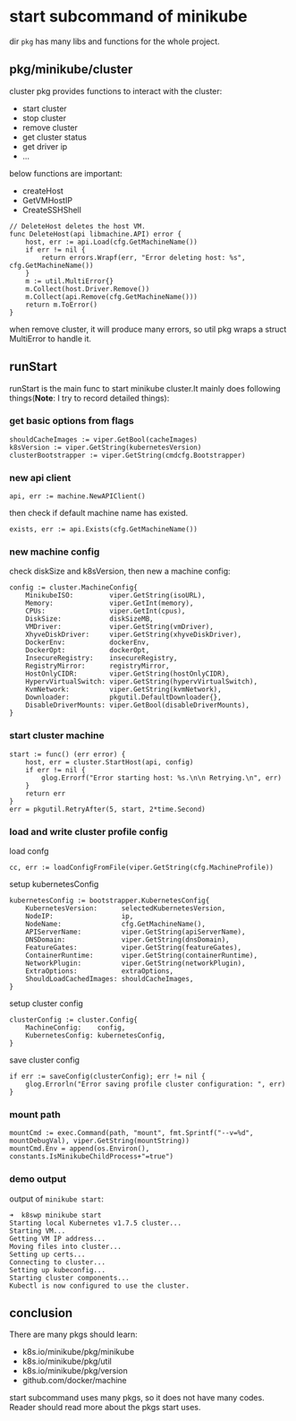 # start subcommand of minikube
dir `pkg` has many libs and functions for the whole project.

## pkg/minikube/cluster
cluster pkg provides functions to interact with the cluster:
- start cluster
- stop cluster
- remove cluster
- get cluster status
- get driver ip
- ...

below functions are important:
- createHost
- GetVMHostIP
- CreateSSHShell

```golang
// DeleteHost deletes the host VM.
func DeleteHost(api libmachine.API) error {
	host, err := api.Load(cfg.GetMachineName())
	if err != nil {
		return errors.Wrapf(err, "Error deleting host: %s", cfg.GetMachineName())
	}
	m := util.MultiError{}
	m.Collect(host.Driver.Remove())
	m.Collect(api.Remove(cfg.GetMachineName()))
	return m.ToError()
}
```
when remove cluster, it will produce many errors, so util pkg wraps a struct MultiError to handle it.

## runStart
runStart is the main func to start minikube cluster.It mainly does following things(**Note**: I try to record detailed things):

### get basic options from flags
```golang
shouldCacheImages := viper.GetBool(cacheImages)
k8sVersion := viper.GetString(kubernetesVersion)
clusterBootstrapper := viper.GetString(cmdcfg.Bootstrapper)
```

### new api client
```golang
api, err := machine.NewAPIClient()
```
then check if default machine name has existed.
```golang
exists, err := api.Exists(cfg.GetMachineName())
```

### new machine config
check diskSize and k8sVersion, then new a machine config:
```golang
config := cluster.MachineConfig{
    MinikubeISO:         viper.GetString(isoURL),
    Memory:              viper.GetInt(memory),
    CPUs:                viper.GetInt(cpus),
    DiskSize:            diskSizeMB,
    VMDriver:            viper.GetString(vmDriver),
    XhyveDiskDriver:     viper.GetString(xhyveDiskDriver),
    DockerEnv:           dockerEnv,
    DockerOpt:           dockerOpt,
    InsecureRegistry:    insecureRegistry,
    RegistryMirror:      registryMirror,
    HostOnlyCIDR:        viper.GetString(hostOnlyCIDR),
    HypervVirtualSwitch: viper.GetString(hypervVirtualSwitch),
    KvmNetwork:          viper.GetString(kvmNetwork),
    Downloader:          pkgutil.DefaultDownloader{},
    DisableDriverMounts: viper.GetBool(disableDriverMounts),
}
```

### start cluster machine
```golang
start := func() (err error) {
    host, err = cluster.StartHost(api, config)
    if err != nil {
        glog.Errorf("Error starting host: %s.\n\n Retrying.\n", err)
    }
    return err
}
err = pkgutil.RetryAfter(5, start, 2*time.Second)
```

### load and write cluster profile config
load confg
```golang
cc, err := loadConfigFromFile(viper.GetString(cfg.MachineProfile))
```
setup kubernetesConfig
```golang
kubernetesConfig := bootstrapper.KubernetesConfig{
    KubernetesVersion:      selectedKubernetesVersion,
    NodeIP:                 ip,
    NodeName:               cfg.GetMachineName(),
    APIServerName:          viper.GetString(apiServerName),
    DNSDomain:              viper.GetString(dnsDomain),
    FeatureGates:           viper.GetString(featureGates),
    ContainerRuntime:       viper.GetString(containerRuntime),
    NetworkPlugin:          viper.GetString(networkPlugin),
    ExtraOptions:           extraOptions,
    ShouldLoadCachedImages: shouldCacheImages,
}
```
setup cluster config
```golang
clusterConfig := cluster.Config{
    MachineConfig:    config,
    KubernetesConfig: kubernetesConfig,
}
```
save cluster config
```golang
if err := saveConfig(clusterConfig); err != nil {
    glog.Errorln("Error saving profile cluster configuration: ", err)
}
```

### mount path
```golang
mountCmd := exec.Command(path, "mount", fmt.Sprintf("--v=%d", mountDebugVal), viper.GetString(mountString))
mountCmd.Env = append(os.Environ(), constants.IsMinikubeChildProcess+"=true")
```

### demo output
output of `minikube start`:
```shell
➜  k8swp minikube start
Starting local Kubernetes v1.7.5 cluster...
Starting VM...
Getting VM IP address...
Moving files into cluster...
Setting up certs...
Connecting to cluster...
Setting up kubeconfig...
Starting cluster components...
Kubectl is now configured to use the cluster.
```

## conclusion
There are many pkgs should learn:
- k8s.io/minikube/pkg/minikube
- k8s.io/minikube/pkg/util
- k8s.io/minikube/pkg/version
- github.com/docker/machine

start subcommand uses many pkgs, so it does not have many codes. Reader should read more about the pkgs start uses.